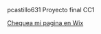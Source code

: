 pcastillo631
Proyecto final CC1



[Chequea mi pagina en Wix](https://pcastillo631.wixsite.com/pfinal18001952)

